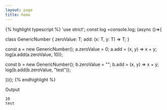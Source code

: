 ```yaml
---
layout: page
title: home
---
```


{% highlight typescript %}
'use strict'; const log =console.log; (async ()=>{

class GenericNumber<T> {
  zeroValue: T;
  add: (x: T, y: T) => T;
}

const a = new GenericNumber<number>();
a.zeroValue = 0;
a.add = (x, y) => x + y;
log(a.add(a.zeroValue, 10));

const b = new GenericNumber<string>();
b.zeroValue = "";
b.add = (x, y) => x + y;
log(b.add(b.zeroValue, "test"));

})();
{% endhighlight %}

Output

```
10
test
```
